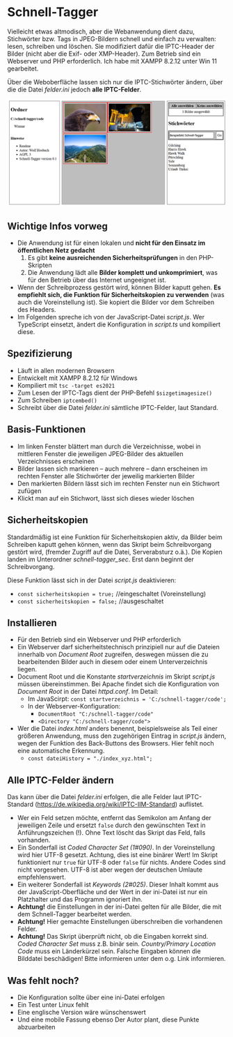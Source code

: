 # Schnell-Tagger

Vielleicht etwas altmodisch, aber die Webanwendung dient dazu, Stichwörter bzw. Tags in JPEG-Bildern schnell und einfach zu verwalten: lesen, schreiben und löschen. Sie modifiziert dafür die IPTC-Header der Bilder (nicht aber die Exif- oder XMP-Header). Zum Betrieb sind ein Webserver und PHP erforderlich. Ich habe mit XAMPP 8.2.12 unter Win 11 gearbeitet. 

Über die Weboberfläche lassen sich nur die IPTC-Stichwörter ändern, über die die Datei *felder.ini* jedoch **alle IPTC-Felder**.  

![Oberfläche Schnell-Tagger](./screen.png)

## Wichtige Infos vorweg

* Die Anwendung ist für einen lokalen und **nicht für den Einsatz im öffentlichen Netz gedacht**
    1. Es gibt **keine ausreichenden Sicherheitsprüfungen** in den PHP-Skripten
    2. Die Anwendung lädt alle **Bilder komplett und unkomprimiert**, was für den Betrieb über das Internet ungeeignet ist.
* Wenn der Schreibprozess gestört wird, können Bilder kaputt gehen. **Es empfiehlt sich, die Funktion für Sicherheitskopien zu verwenden** (was auch die Voreinstellung ist). Sie kopiert die Bilder vor dem Schreiben des Headers.
* Im Folgenden spreche ich von der JavaScript-Datei *script.js*. Wer TypeScript einsetzt, ändert die Konfiguration in *script.ts* und kompiliert diese. 

## Spezifizierung

* Läuft in allen modernen Browsern
* Entwickelt mit XAMPP 8.2.12 für Windows
* Kompiliert mit `tsc -target es2021`
* Zum Lesen der IPTC-Tags dient der PHP-Befehl `$sizgetimagesize()`
* Zum Schreiben `iptcembed()`
* Schreibt über die Datei *felder.ini* sämtliche IPTC-Felder, laut Standard.

## Basis-Funktionen

* Im linken Fenster blättert man durch die Verzeichnisse, wobei in mittleren Fenster die jeweiligen JPEG-Bilder des aktuellen Verzeichnisses erscheinen
* Bilder lassen sich markieren – auch mehrere – dann erscheinen im rechten Fenster alle Stichwörter der jeweilig markierten Bilder
* Den markierten Bildern lässt sich im rechten Fenster nun ein Stichwort zufügen
* Klickt man auf ein Stichwort, lässt sich dieses wieder löschen

## Sicherheitskopien

Standardmäßig ist eine Funktion für Sicherheitskopien aktiv, da Bilder beim Schreiben kaputt gehen können, wenn das Skript beim Schreibvorgang gestört wird, (fremder Zugriff auf die Datei, Serverabsturz o.ä.). Die Kopien landen im Unterordner *schnell-tagger_sec*. Erst dann beginnt der Schreibvorgang.

Diese Funktion lässt sich in der Datei *script.js* deaktivieren: 
* `const sicherheitskopien = true;` //eingeschaltet (Voreinstellung)
* `const sicherheitskopien = false;` //ausgeschaltet

## Installieren

* Für den Betrieb sind ein Webserver und PHP erforderlich
* Ein Webserver darf sicherheitstechnisch prinzipiell nur auf die Dateien innerhalb von *Document Root* zugreifen, deswegen müssen die zu bearbeitenden Bilder auch in diesem oder einem Unterverzeichnis liegen. 
* Document Root und die Konstante *startverzeichnis* im Skript *script.js* müssen übereinstimmen. Bei Apache findet sich die Konfiguration von *Document Root* in der Datei *httpd.conf*. Im Detail: 
    * Im JavaScirpt: `const startverzeichnis = 'C:/schnell-tagger/code';`
    * In der Webserver-Konfiguration:
        * `DocumentRoot "C:/schnell-tagger/code"`
        * `<Directory "C:/schnell-tagger/code">`
* Wer die Datei *index.html* anders benennt, beispielsweise als Teil einer größeren Anwendung, muss den zugehörigen Eintrag in *script.js* ändern, wegen der Funktion des Back-Buttons des Browsers. Hier fehlt noch eine automatische Erkennung.
    * `const dateiHistory = "./index_xyz.html";`

## Alle IPTC-Felder ändern
Das kann über die Datei *felder.ini* erfolgen, die alle Felder laut IPTC-Standard (https://de.wikipedia.org/wiki/IPTC-IIM-Standard) auflistet. 
* Wer ein Feld setzen möchte, entfernt das Semikolon am Anfang der jeweiligen Zeile und ersetzt `false` durch den gewünschten Text in Anführungszeichen (!). Ohne Text löscht das Skript das Feld, falls vorhanden.
* Ein Sonderfall ist *Coded Character Set (1#090)*. In der Voreinstellung wird hier  UTF-8 gesetzt. Achtung, dies ist eine binärer Wert! Im Skript funktioniert nur `true` für UTF-8 oder `false` für nichts. Andere Codes sind nicht vorgesehen. UTF-8 ist aber wegen der deutschen Umlaute empfehlenswert.
* Ein weiterer Sonderfall ist *Keywords (2#025)*. Dieser Inhalt kommt aus der JavaScript-Oberfläche und der Wert in der ini-Datei ist nur ein Platzhalter und das Programm ignoriert ihn.
* **Achtung!** die Einstellungen in der ini-Datei gelten für alle Bilder, die mit dem Schnell-Tagger bearbeitet werden.
* **Achtung!** Hier gemachte Einstellungen überschreiben die vorhandenen Felder.
* **Achtung!** Das Skript überprüft nicht, ob die Eingaben korrekt sind. *Coded Character Set* muss z.B. binär sein. *Country/Primary Location Code* muss ein Länderkürzel sein. Falsche Eingaben können die Bilddatei beschädigen! Bitte informieren unter dem o.g. Link informieren.


## Was fehlt noch?
* Die Konfiguration sollte über eine ini-Datei erfolgen
* Ein Test unter Linux fehlt
* Eine englische Version wäre wünschenswert
* Und eine mobile Fassung ebenso
Der Autor plant, diese Punkte abzuarbeiten
